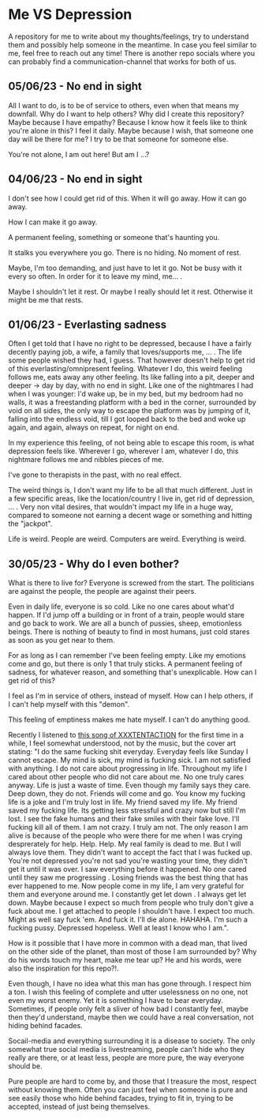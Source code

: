 # Me VS Depression

A repository for me to write about my thoughts/feelings, try to understand them and possibly help someone in the meantime. In case you feel similar to me, feel free to reach out any time! There is another repo socials where you can probably find a communication-channel that works for both of us.

## 05/06/23 - No end in sight

All I want to do, is to be of service to others, even when that means my downfall. Why do I want to help others?
Why did I create this repository?
Maybe because I have empathy?
Because I know how it feels like to think you're alone in this? I feel it daily.
Maybe because I wish, that someone one day will be there for me? I try to be that someone for someone else.

You're not alone, I am out here! But am I ...?

## 04/06/23 - No end in sight

I don't see how I could get rid of this. When it will go away. How it can go away.

How I can make it go away.

A permanent feeling, something or someone that's haunting you.

It stalks you everywhere you go. There is no hiding. No moment of rest.

Maybe, I'm too demanding, and just have to let it go. Not be busy with it every so often. In order for it to leave my mind, me... .

Maybe I shouldn't let it rest. Or maybe I really should let it rest. Otherwise it might be me that rests.


## 01/06/23 - Everlasting sadness

Often I get told that I have no right to be depressed, because I have a fairly decently paying job, a wife, a family that loves/supports me, ... . The life some people wished they had, I guess. That however doesn't help to get rid of this everlasting/omnipresent feeling. Whatever I do, this weird feeling follows me, eats away any other feeling. Its like falling into a pit, deeper and deeper -> day by day, with no end in sight. Like one of the nightmares I had when I was younger: I'd wake up, be in my bed, but my bedroom had no walls, it was a freestanding platform with a bed in the corner, surrounded by void on all sides, the only way to escape the platform was by jumping of it, falling into the endless void, till I got looped back to the bed and woke up again, and again, always on repeat, for night on end.

In my experience this feeling, of not being able to escape this room, is what depression feels like. Wherever I go, wherever I am, whatever I do, this nightmare follows me and nibbles pieces of me.

I've gone to therapists in the past, with no real effect.

The weird things is, I don't want my life to be all that much different. Just in a few specific areas, like the location/country I live in, get rid of depression, ... . Very non vital desires, that wouldn't impact my life in a huge way, compared to someone not earning a decent wage or something and hitting the "jackpot".

Life is weird. People are weird. Computers are weird. Everything is weird.

## 30/05/23 - Why do I even bother?

What is there to live for? Everyone is screwed from the start. The politicians are against the people, the people are against their peers.

Even in daily life, everyone is so cold. Like no one cares about what'd happen. If I'd jump off a building or in front of a train, people would stare and go back to work. We are all a bunch of pussies, sheep, emotionless beings. There is nothing of beauty to find in most humans, just cold stares as soon as you get near to them.

For as long as I can remember I've been feeling empty. Like my emotions come and go, but there is only 1 that truly sticks. A permanent feeling of sadness, for whatever reason, and something that's unexplicable. How can I get rid of this?

I feel as I'm in service of others, instead of myself. How can I help others, if I can't help myself with this "demon".

This feeling of emptiness makes me hate myself. I can't do anything good.

Recently I listened to [this song of XXXTENTACTION](https://www.youtube.com/watch?v=e3U1TKgwoxE) for the first time in a while, I feel somewhat understood, not by the music, but the cover art stating: "I do the same fucking shit everyday. Everyday feels like Sunday I cannot escape. My mind is sick, my mind is fucking sick. I am not satisfied with anything. I do not care about progressing in life. Throughout my life I cared about other people who did not care about me. No one truly cares anyway. Life is just a waste of time. Even though my family says they care. Deep down, they do not. Friends will come and go. You know my fucking life is a joke and I'm truly lost in life. My friend saved my life. My friend saved my fucking life. Its getting less stressful and crazy now but still I'm lost. I see the fake humans and their fake smiles with their fake love. I'll fucking kill all of them. I am not crazy. I truly am not. The only reason I am alive is because of the people who were there for me when I was crying desprerately for help. Help. Help. My real family is dead to me. But I will always love them. They didn't want to accept the fact that I was fucked up. You're not depressed you're not sad you're wasting your time, they didn't get it until it was over. I saw everything before it happened.
No one cared until they saw me progressing . Losing friends was the best thing that has ever happened to me. Now people come in my life, I am very grateful for them and everyone around me. I constantly get let down . I always get let down. Maybe because I expect so much from people who truly don't give a fuck about me. I get attached to people I shouldn't have. I expect too much. Might as well say fuck 'em. And fuck it. I'll die alone. HAHAHA. I'm such a fucking pussy. Depressed hopeless. Well at least I know who I am.".

How is it possible that I have more in common with a dead man, that lived on the other side of the planet, than most of those I am surrounded by? Why do his words touch my heart, make me tear up? He and his words, were also the inspiration for this repo?!.

Even though, I have no idea what this man has gone through. I respect him a ton. I wish this feeling of complete and utter uselessness on no one, not even my worst enemy. Yet it is something I have to bear everyday. Sometimes, if people only felt a sliver of how bad I constantly feel, maybe then they'd understand, maybe then we could have a real conversation, not hiding behind facades.

Socail-media and everything surrounding it is a disease to society. The only somewhat true social media is livestreaming, people can't hide who they really are there, or at least less, people are more pure, the way everyone should be.

Pure people are hard to come by, and those that I treasure the most, respect without knowing them. Often you can just feel when someone is pure and see easily those who hide behind facades, trying to fit in, trying to be accepted, instead of just being themselves.
